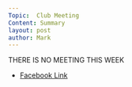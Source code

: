 ```yaml
---
Topic:  Club Meeting
Content: Summary
layout: post
author: Mark
---
```

THERE IS NO MEETING THIS WEEK



* [Facebook Link](https://www.facebook.com/720665616418529/posts/792621659222924)


